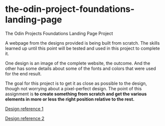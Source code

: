 # the-odin-project-foundations-landing-page

The Odin Projects Foundations Landing Page Project

A webpage from the designs provided is being built from scratch.
The skills learned up until this point will be tested and used in this project to complete it.

One design is an image of the complete website, the outcome. And the other has some details about some of the fonts and colors that were used for the end result.

The goal for this project is to get it as close as possible to the design, though not worrying about a pixel-perfect design. The point of this assignment is **to create something from scratch and get the various elements in more or less the right position relative to the rest.**

[Design reference 1](imgReferences/outcome.png)

[Design reference 2](imgReferences/colors_and_stuff.png)
